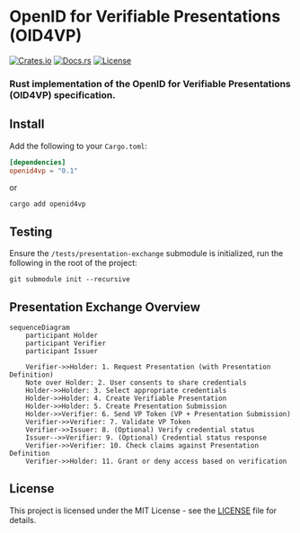 # OpenID for Verifiable Presentations (OID4VP)

[![Crates.io](https://img.shields.io/crates/v/openid4vp)](https://crates.io/crates/openid4vp)
[![Docs.rs](https://docs.rs/openid4vp/badge.svg)](https://docs.rs/openid4vp)
[![License](https://img.shields.io/badge/License-MIT-blue.svg)](https://opensource.org/licenses/MIT)

### Rust implementation of the OpenID for Verifiable Presentations (OID4VP) specification.


## Install

Add the following to your `Cargo.toml`:

```toml
[dependencies]
openid4vp = "0.1"
```

or

```shell
cargo add openid4vp
```

## Testing

Ensure the `/tests/presentation-exchange` submodule is initialized, run the following in the root of the project:

```shell
git submodule init --recursive
```


## Presentation Exchange Overview

```mermaid
sequenceDiagram
    participant Holder
    participant Verifier
    participant Issuer

    Verifier->>Holder: 1. Request Presentation (with Presentation Definition)
    Note over Holder: 2. User consents to share credentials
    Holder->>Holder: 3. Select appropriate credentials
    Holder->>Holder: 4. Create Verifiable Presentation
    Holder->>Holder: 5. Create Presentation Submission
    Holder->>Verifier: 6. Send VP Token (VP + Presentation Submission)
    Verifier->>Verifier: 7. Validate VP Token
    Verifier->>Issuer: 8. (Optional) Verify credential status
    Issuer-->>Verifier: 9. (Optional) Credential status response
    Verifier->>Verifier: 10. Check claims against Presentation Definition
    Verifier->>Holder: 11. Grant or deny access based on verification
```


## License

This project is licensed under the MIT License - see the [LICENSE](LICENSE) file for details.
